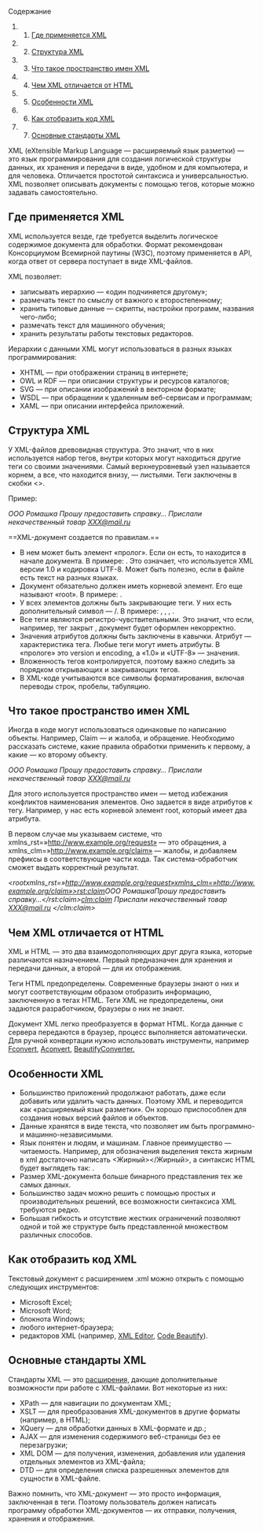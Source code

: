 Содержание

1. 1. [Где применяется XML](https://blog.skillfactory.ru/glossary/xml/#где-применяется-xml)
2. 2. [Структура XML](https://blog.skillfactory.ru/glossary/xml/#структура-xml)
3. 3. [Что такое пространство имен XML](https://blog.skillfactory.ru/glossary/xml/#что-такое-пространство-имен-xml)
4. 4. [Чем XML отличается от HTML](https://blog.skillfactory.ru/glossary/xml/#чем-xml-отличается-от-html)
5. 5. [Особенности XML](https://blog.skillfactory.ru/glossary/xml/#особенности-xml)
6. 6. [Как отобразить код XML](https://blog.skillfactory.ru/glossary/xml/#как-отобразить-код-xml)
7. 7. [Основные стандарты XML](https://blog.skillfactory.ru/glossary/xml/#основные-стандарты-xml)

XML (eXtensible Markup Language — расширяемый язык разметки) — это язык программирования для создания логической структуры данных, их хранения и передачи в виде, удобном и для компьютера, и для человека. Отличается простотой синтаксиса и универсальностью. XML позволяет описывать документы с помощью тегов, которые можно задавать самостоятельно.

## Где применяется XML

XML используется везде, где требуется выделить логическое содержимое документа для обработки. Формат рекомендован Консорциумом Всемирной паутины (W3C), поэтому применяется в API, когда ответ от сервера поступает в виде XML-файлов.

XML позволяет:

- записывать иерархию — «один подчиняется другому»;
- размечать текст по смыслу от важного к второстепенному;
- хранить типовые данные — скрипты, настройки программ, названия чего-либо;
- размечать текст для машинного обучения;
- хранить результаты работы текстовых редакторов.

Иерархии с данными XML могут использоваться в разных языках программирования:

- XHTML — при отображении страниц в интернете;
- OWL и RDF — при описании структуры и ресурсов каталогов;
- SVG — при описании изображений в векторном формате;
- WSDL — при обращении к удаленным веб-сервисам и программам;
- XAML — при описании интерфейса приложений.
## Структура XML

У XML-файлов древовидная структура. Это значит, что в них используется набор тегов, внутри которых могут находиться другие теги со своими значениями. Самый верхнеуровневый узел называется корнем, а все, что находится внизу, — листьями. Теги заключены в скобки <>.

Пример:

_<?xml version=»1.0″ encoding=»UTF-8″?> <claim> <from>ООО Ромашка</from> <title>Справка</title> <body>Прошу предоставить справку…</body> </claim> <claim> <text>Прислали некачественный товар</text> <author>XXX@mail.ru</author> </claim>_

==XML-документ создается по правилам.==

- В нем может быть элемент «пролог». Если он есть, то находится в начале документа. В примере: <?xml version=»1.0″ encoding=»UTF-8″?>. Это означает, что используется XML версии 1.0 и кодировка UTF-8. Может быть полезно, если в файле есть текст на разных языках.
- Документ обязательно должен иметь корневой элемент. Его еще называют «root». В примере: <claim>.
- У всех элементов должны быть закрывающие теги. У них есть дополнительный символ — /. В примере: </claim>, </from>, </title>, </body>.
- Все теги являются регистро-чувствительными. Это значит, что если, например, тег <claim> закрыт </Claim>, документ будет оформлен некорректно.
- Значения атрибутов должны быть заключены в кавычки. Атрибут — характеристика тега. Любые теги могут иметь атрибуты. В «прологе» это version и encoding, а «1.0» и «UTF-8» — значения.
- Вложенность тегов контролируется, поэтому важно следить за порядком открывающих и закрывающих тегов.
- В XML-коде учитываются все символы форматирования, включая переводы строк, пробелы, табуляцию.
## **Что такое пространство имен XML**

Иногда в коде могут использоваться одинаковые по написанию объекты. Например, Claim — и жалоба, и обращение. Необходимо рассказать системе, какие правила обработки применить к первому, а какие — ко второму объекту.

_<?xml version=»1.0″ encoding=»UTF-8″?> <claim> <from>ООО Ромашка</from> <title>Справка</title> <body>Прошу предоставить справку…</body> </claim> <claim> <text> Прислали некачественный товар </text> <author> XXX@mail.ru </author> </claim>_

Для этого используется пространство имен — метод избежания конфликтов наименования элементов. Оно задается в виде атрибутов к тегу. Например, у нас есть корневой элемент root, который имеет два атрибута.

В первом случае мы указываем системе, что xmlns_rst=»http://www.example.org/request» — это обращения, а xmlns_clm=»http://www.example.org/claim» — жалобы, и добавляем префиксы в соответствующие части кода. Так система-обработчик сможет выдать корректный результат.

_<?xml version=»1.0″ encoding=»UTF-8″?><rootxmlns_rst=»http://www.example.org/request»xmlns_clm=»http://www.example.org/claim»><rst:claim><from>ООО Ромашка</from><title>Справка</title><body>Прошу предоставить справку…</body></rst:claim><clm:claim><text> Прислали некачественный товар </text> <author> XXX@mail.ru </author></clm:claim></root>_

## Чем XML отличается от HTML

XML и HTML — это два взаимодополняющих друг друга языка, которые различаются назначением. Первый предназначен для хранения и передачи данных, а второй — для их отображения.

Теги HTML предопределены. Современные браузеры знают о них и могут соответствующим образом отобразить информацию, заключенную в тегах HTML. Теги XML не предопределены, они задаются разработчиком, браузеры о них не знают.

Документ XML легко преобразуется в формат HTML. Когда данные с сервера передаются в браузер, процесс выполняется автоматически. Для ручной конвертации нужно использовать инструменты, например [Fconvert](https://fconvert.ru/), [Aconvert](https://www.aconvert.com/), [BeautifyConverter.](https://www.beautifyconverter.com/)

## Особенности XML

- Большинство приложений продолжают работать, даже если добавить или удалить часть данных. Поэтому XML и переводится как «расширяемый язык разметки». Он хорошо приспособлен для создания новых версий файлов и объектов.
- Данные хранятся в виде текста, что позволяет им быть программно- и машинно-независимыми.
- Язык понятен и людям, и машинам. Главное преимущество — читаемость. Например, для обозначения выделения текста жирным в xml достаточно написать <Жирный></Жирный>, а синтаксис HTML будет выглядеть так: <b></b>.
- Размер XML-документа больше бинарного представления тех же самых данных.
- Большинство задач можно решить с помощью простых и производительных решений, все возможности синтаксиса XML требуются редко.
- Большая гибкость и отсутствие жестких ограничений позволяют одной и той же структуре быть представленной множеством различных способов.

## Как отобразить код XML

Текстовый документ с расширением .xml можно открыть с помощью следующих инструментов:

- Microsoft Excel;
- Microsoft Word;
- блокнота Windows;
- любого интернет-браузера;
- редакторов XML (например, [XML Editor](https://www.oxygenxml.com/), [Code Beautify](https://codebeautify.org/)).

## Основные стандарты XML

Стандарты XML — это [расширения,](https://www.w3schools.com/xml/default.asp) дающие дополнительные возможности при работе с XML-файлами. Вот некоторые из них:

- XPath — для навигации по документам XML;
- XSLT — для преобразования XML-документов в другие форматы (например, в HTML);
- XQuery — для обработки данных в XML-формате и др.;
- AJAX — для изменения содержимого веб-страницы без ее перезагрузки;
- XML DOM — для получения, изменения, добавления или удаления отдельных элементов из XML-файла;
- DTD — для определения списка разрешенных элементов для сущности в XML-файле.

Важно помнить, что XML-документ — это просто информация, заключенная в теги. Поэтому пользователь должен написать программу обработки XML-документов — их отправки, получения, хранения и отображения.